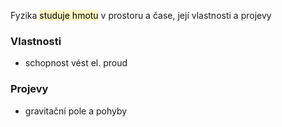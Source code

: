 Fyzika <mark style="background: #FFF3A3A6;">studuje hmotu</mark> v prostoru a čase, její vlastnosti a projevy

### Vlastnosti
- schopnost vést el. proud
### Projevy
- gravitační pole a pohyby

 

